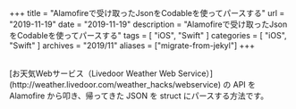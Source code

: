 +++
title =  "Alamofireで受け取ったJsonをCodableを使ってパースする"
url = "2019-11-19"
date = "2019-11-19"
description = "Alamofireで受け取ったJsonをCodableを使ってパースする"
tags = [
    "iOS", "Swift"
]
categories = [
    "iOS", "Swift"
]
archives = "2019/11"
aliases = ["migrate-from-jekyl"]
+++

<br>
[お天気Webサービス（Livedoor Weather Web Service）](http://weather.livedoor.com/weather_hacks/webservice) の API を Alamofire から叩き、帰ってきた JSON を struct にパースする方法です。

<!-- for swiswiswift.com responsive -->
<script async src="https://pagead2.googlesyndication.com/pagead/js/adsbygoogle.js"></script>
<ins class="adsbygoogle"
     style="display:block"
     data-ad-client="ca-pub-5587141252700968"
     data-ad-slot="1697863134"
     data-ad-format="auto"
     data-adtest="on"
     data-full-width-responsive="true"></ins>
<script>
     (adsbygoogle = window.adsbygoogle || []).push({});
</script>
<!-- for swiswiswift.com responsive -->

<script src="https://gist.github.com/O-Junpei/ae03bbbf4732f41996c891fd10b9a659.js"></script>
